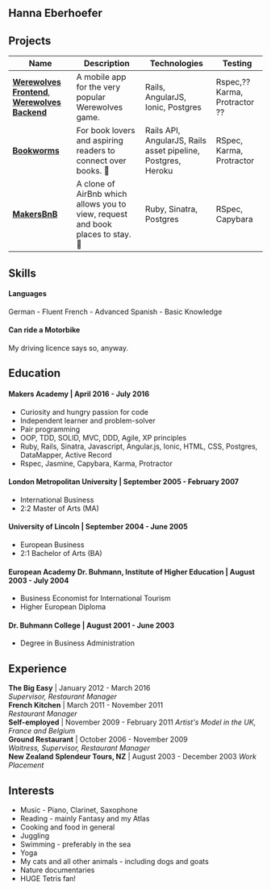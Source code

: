 ## Hanna Eberhoefer



## Projects

| Name | Description | Technologies | Testing |
|------|-------------|--------------|---------|
|[**Werewolves Frontend**](https://github.com/HannaEb/werewolves_frontend.git), [**Werewolves Backend**](https://github.com/HannaEb/werewolves_backend.git)| A mobile app for the very popular Werewolves game. | Rails, AngularJS, Ionic, Postgres | Rspec,?? Karma, Protractor ??|
|[**Bookworms**](https://github.com/HannaEb/bookworms.git)| For book lovers and aspiring readers to connect over books. 🐛 |Rails API, AngularJS, Rails asset pipeline, Postgres, Heroku| RSpec, Karma, Protractor |
|[**MakersBnB**](https://github.com/HannaEb/SHEWbnb.git)|A clone of AirBnb which allows you to view, request and book places to stay. 🏢 |Ruby, Sinatra, Postgres |RSpec, Capybara|

## Skills



#### Languages

German - Fluent
French - Advanced
Spanish - Basic Knowledge

#### Can ride a Motorbike

My driving licence says so, anyway.

## Education

#### Makers Academy | April 2016 - July 2016

- Curiosity and hungry passion for code
- Independent learner and problem-solver
- Pair programming
- OOP, TDD, SOLID, MVC, DDD, Agile, XP principles
- Ruby, Rails, Sinatra, Javascript, Angular.js, Ionic, HTML, CSS, Postgres, DataMapper, Active Record
- Rspec, Jasmine, Capybara, Karma, Protractor

#### London Metropolitan University | September 2005 - February 2007

- International Business
- 2:2 Master of Arts (MA)

#### University of Lincoln | September 2004 - June 2005

- European Business
- 2:1 Bachelor of Arts (BA)

#### European Academy Dr. Buhmann, Institute of Higher Education | August 2003 - July 2004

- Business Economist for International Tourism
- Higher European Diploma

#### Dr. Buhmann College | August 2001 - June 2003

- Degree in Business Administration

## Experience

**The Big Easy** | January 2012 - March 2016    
*Supervisor, Restaurant Manager*  
**French Kitchen** | March 2011 - November 2011   
*Restaurant Manager*  
**Self-employed** | November 2009 - February 2011
*Artist's Model in the UK, France and Belgium*  
**Ground Restaurant** | October 2006 - November 2009   
*Waitress, Supervisor, Restaurant Manager*  
**New Zealand Splendeur Tours, NZ** | August 2003 - December 2003
*Work Placement*  

## Interests

- Music - Piano, Clarinet, Saxophone
- Reading - mainly Fantasy and my Atlas
- Cooking and food in general
- Juggling
- Swimming - preferably in the sea  
- Yoga
- My cats and all other animals - including dogs and goats
- Nature documentaries
- HUGE Tetris fan!
